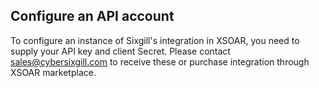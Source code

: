  ## Configure an API account
To configure an instance of Sixgill's integration in XSOAR, you need to supply your API key and client Secret. Please contact sales@cybersixgill.com to receive these or purchase integration through XSOAR marketplace.

